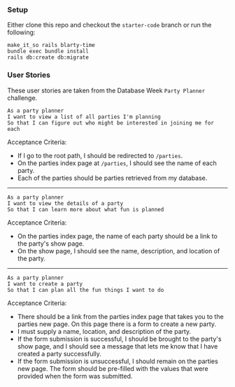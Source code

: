 ### Setup
Either clone this repo and checkout the `starter-code` branch or run the following:

```
make_it_so rails blarty-time
bundle exec bundle install 
rails db:create db:migrate
```

### User Stories

These user stories are taken from the Database Week `Party Planner` challenge.

```no-highlight
As a party planner
I want to view a list of all parties I'm planning
So that I can figure out who might be interested in joining me for each
```

Acceptance Criteria:

* If I go to the root path, I should be redirected to `/parties`.
* On the parties index page at `/parties`, I should see the name of each party.
* Each of the parties should be parties retrieved from my database.

---

```no-highlight
As a party planner
I want to view the details of a party
So that I can learn more about what fun is planned
```

Acceptance Criteria:

* On the parties index page, the name of each party should be a link to the party's show page.
* On the show page, I should see the name, description, and location of the party.

---

```no-highlight
As a party planner
I want to create a party
So that I can plan all the fun things I want to do
```

Acceptance Criteria:

* There should be a link from the parties index page that takes you to the parties new page. On this page there is a form to create a new party.
* I must supply a name, location, and description of the party.
* If the form submission is successful, I should be brought to the party's show page, and I should see a message that lets me know that I have created a party successfully.
* If the form submission is unsuccessful, I should remain on the parties new page. The form should be pre-filled with the values that were provided when the form was submitted.
